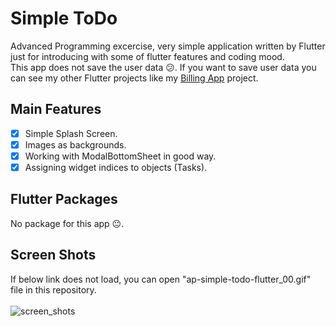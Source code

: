 
# Simple ToDo

Advanced Programming excercise, very simple application written by Flutter just for introducing with some of flutter features and coding mood.
<br>
This app does not save the user data 😕. If you want to save user data you can see my other Flutter projects like my [Billing App](https://github.com/abbasyazdanmehr/billing-app-flutter) project.

## Main Features

- [X] Simple Splash Screen.
- [X] Images as backgrounds.
- [X] Working with ModalBottomSheet in good way.
- [X] Assigning widget indices to objects (Tasks).

## Flutter Packages

No package for this app 😐.

## Screen Shots

If below link does not load, you can open "ap-simple-todo-flutter_00.gif" file in this repository.
<br><br>
![screen_shots](https://github.com/abbasyazdanmehr/ap-simple-todo-flutter/blob/master/ap-simple-todo-flutter_00.gif)
